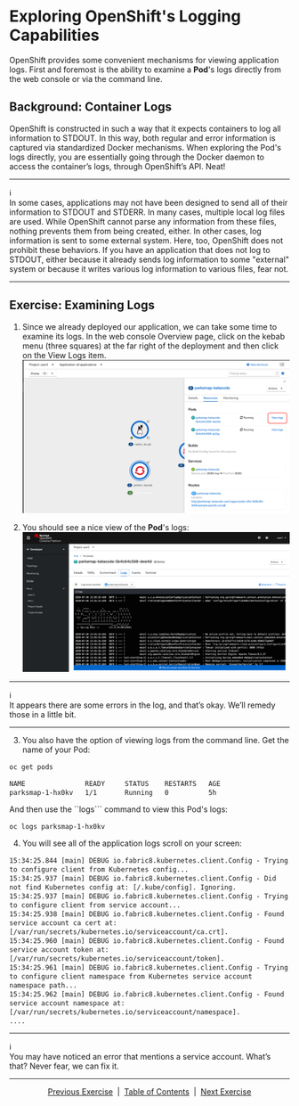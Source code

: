 # Exploring OpenShift's Logging Capabilities

OpenShift provides some convenient mechanisms for viewing application logs. First and foremost is the ability to examine a **Pod**'s logs directly from the web console or via the command line.

## Background: Container Logs

OpenShift is constructed in such a way that it expects containers to log all information to STDOUT. In this way, both regular and error information is captured via standardized Docker mechanisms. When exploring the Pod's logs directly, you are essentially going through the Docker daemon to access the container’s logs, through OpenShift’s API. Neat!
	
___
:information_source:  
In some cases, applications may not have been designed to send all of their information to STDOUT and STDERR. In many cases, multiple local log files are used. While OpenShift cannot parse any information from these files, nothing prevents them from being created, either. In other cases, log information is sent to some external system. Here, too, OpenShift does not prohibit these behaviors. If you have an application that does not log to STDOUT, either because it already sends log information to some "external" system or because it writes various log information to various files, fear not.
___

## Exercise: Examining Logs

1. Since we already deployed our application, we can take some time to examine its logs. In the web console Overview page, click on the kebab menu (three squares) at the far right of the deployment and then click on the View Logs item.  
![View Logs](https://github.com/bhandaru/nationalparks-labs/blob/master/images/LogsMenu.png)

2. You should see a nice view of the **Pod**'s logs:  
![Application Logs](https://github.com/bhandaru/nationalparks-labs/blob/master/images/ViewLogs.png)

___
:information_source:  
It appears there are some errors in the log, and that’s okay. We’ll remedy those in a little bit.
___

3. You also have the option of viewing logs from the command line. Get the name of your Pod:  
```
oc get pods
```
```
NAME               READY     STATUS    RESTARTS   AGE
parksmap-1-hx0kv   1/1       Running   0          5h
```  
And then use the ``logs``` command to view this Pod's logs:
```
oc logs parksmap-1-hx0kv
```

4. You will see all of the application logs scroll on your screen:  
```
15:34:25.844 [main] DEBUG io.fabric8.kubernetes.client.Config - Trying to configure client from Kubernetes config...
15:34:25.937 [main] DEBUG io.fabric8.kubernetes.client.Config - Did not find Kubernetes config at: [/.kube/config]. Ignoring.
15:34:25.937 [main] DEBUG io.fabric8.kubernetes.client.Config - Trying to configure client from service account...
15:34:25.938 [main] DEBUG io.fabric8.kubernetes.client.Config - Found service account ca cert at: [/var/run/secrets/kubernetes.io/serviceaccount/ca.crt].
15:34:25.960 [main] DEBUG io.fabric8.kubernetes.client.Config - Found service account token at: [/var/run/secrets/kubernetes.io/serviceaccount/token].
15:34:25.961 [main] DEBUG io.fabric8.kubernetes.client.Config - Trying to configure client namespace from Kubernetes service account namespace path...
15:34:25.962 [main] DEBUG io.fabric8.kubernetes.client.Config - Found service account namespace at: [/var/run/secrets/kubernetes.io/serviceaccount/namespace].
....
```
___
:information_source:  
You may have noticed an error that mentions a service account. What’s that? Never fear, we can fix it.
___
<!--
## Exercise: Aggregated Pod Logs

:information_source: This section is only relevant if the aggregated logging capability is available in the OpenShift cluster, as this capability is optional.

When your application consists of only one **Pod** and it never fails, restarts, or has other issues, these ways to view logs may not be so bad. However in a scaled-out application where **Pods** may have restarted, been scaled up or down, or if you just want to get historical information, these mechanisms may be insufficient.

Fortunately, OpenShift provides an optional system for log aggregation that uses Elasticsearch, Fluentd, and Kibana (EFK).

In the OpenShift web console on the **Pod**'s logs page, at the right you will see a "View Archive" link. Go ahead and click it. If you do not see the "archive" link, ensure that you have at least two pods running. If you don’t, use the information you learned in a previous lab to scale up to two instances of the application. You will need to accept the SSL certificate.
View Logs
	

The previous link only appears on the page for the pod logs. If you want to access the Kibana interface at any time, you can do so by using the following URL:

https://kibana.apps.osevg.openshiftworkshop.com

Use the same credentials as with OpenShift

Clicking this link takes you to the Kibana web interface. This interface is secured with OpenShift’s role-based access controls, so you can only see logs for projects that you have access to.
Kibana Interface

The "View Archive" link that you clicked takes you to a default view with a specific search term pre-populated. Kibana will only show you logs where the pod name is parksmap-1-hx0kv and in the Project (namespace) userXY.
	In the following Kibana search(es), replace userXY with the project provided to you and the pod_name to match your pod.

kubernetes.pod_name:"parksmap-1-hx0kv" AND kubernetes.namespace_name:"userXY"

	

If your search returns no hits, try changing the time-picker in the top right-hand corner from the default "Last 15 miutes" to something else, like "The day so far" or "Last 1 hour"

If you want to see all the historical logs for this Project, simply remove the pod name reference and click the magnifying glass or press the enter key.
	In the following Kibana search(es), replace userXY with the project provided to you.

kubernetes.namespace_name:"userXY"

If you click the "x" in the column for the container name, and, in the left bar, click "add" for kubernetes.pod_name, you’ll then see your old Pod's logs, too. Remember, we scaled them down before coming here, so you can see how the log system is keeping a historical record.
Kibana Interface

Try the following search string ensuring that you use the correct name for your project:
	In the following Kibana search(es), replace userXY with the project provided to you.

kubernetes.namespace_name:"userXY" AND message:"Failure executing"
-->


<p align="center">
  <a href="/07%20-%20Exposing%20Applications%20to%20outside%20world.MD">Previous Exercise</a> &nbsp;|
  &nbsp;<a href="/README.md">Table of Contents</a> &nbsp;|
  &nbsp;<a href="/09%20-%20Role%20Based%20Access%20Control.MD">Next Exercise</a>
</p>
